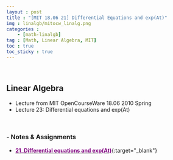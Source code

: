 ```yaml
---
layout : post
title : "[MIT 18.06 21] Differential Equations and exp(At)"
img : linalgb/mitocw_linalg.png
categories : 
    - [math-linalgb]
tag : [Math, Linear Algebra, MIT]
toc : true
toc_sticky : true
---
```


<br/>

## Linear Algebra

- Lecture from MIT OpenCourseWare 18.06 2010 Spring
- Lecture 23: Differential equations and exp(At)

<br/>

### - Notes & Assignments

- [<span style="color:purple">**21_Differential equations and exp(At)**</span>](https://drive.google.com/file/d/1tEFvr-84ufJwQCNKffpkG3waCyba31GI/view?usp=share_link){:target="_blank"}